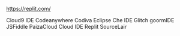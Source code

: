 https://replit.com/


Cloud9 IDE
Codeanywhere
Codiva
Eclipse Che IDE
Glitch
goormIDE
JSFiddle
PaizaCloud Cloud IDE
Replit
SourceLair